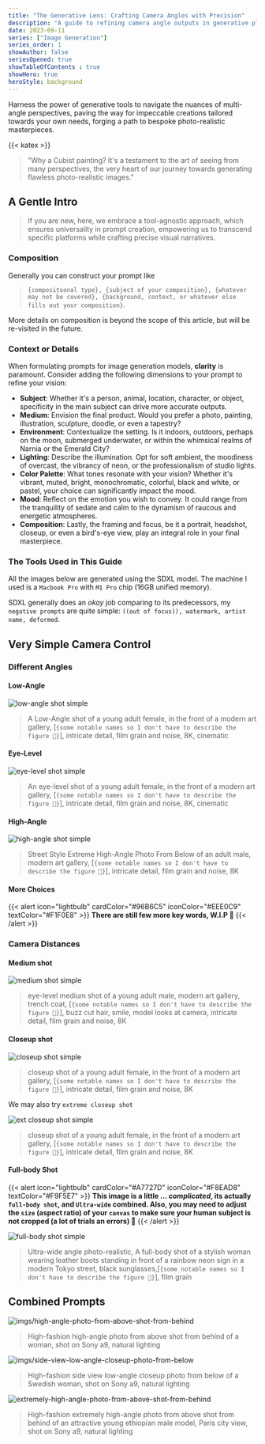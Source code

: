```yaml
---
title: "The Generative Lens: Crafting Camera Angles with Precision"
description: "A guide to refining camera angle outputs in generative platforms using nuanced prompt strategies."
date: 2023-09-11
series: ["Image Generation"]
series_order: 1
showAuthor: false
seriesOpened: true
showTableOfContents : true
showHero: true
heroStyle: background
---
```


Harness the power of generative tools to navigate the nuances of multi-angle perspectives, paving the way for impeccable creations tailored towards your own needs, forging a path to bespoke photo-realistic masterpieces.

{{< katex >}}

> "Why a Cubist painting? It's a testament to the art of seeing from many perspectives, the very heart of our journey towards generating flawless photo-realistic images."

## A Gentle Intro

> If you are new, here, we embrace a tool-agnostic approach, which ensures universality in prompt creation, empowering us to transcend specific platforms while crafting precise visual narratives.

### Composition

Generally you can construct your prompt like

>  `{compositoonal type}, {subject of your composition}, {whatever may not be covered}, {background, context, or whatever else fills out your composition}`.

More details on composition is beyond the scope of this article, but will be re-visited in the future.

### Context or Details

When formulating prompts for image generation models, **clarity** is paramount. Consider adding the following dimensions to your prompt to refine your vision:

- **Subject**: Whether it's a person, animal, location, character, or object, specificity in the main subject can drive more accurate outputs.
- **Medium**: Envision the final product. Would you prefer a photo, painting, illustration, sculpture, doodle, or even a tapestry?
- **Environment**: Contextualize the setting. Is it indoors, outdoors, perhaps on the moon, submerged underwater, or within the whimsical realms of Narnia or the Emerald City?
- **Lighting**: Describe the illumination. Opt for soft ambient, the moodiness of overcast, the vibrancy of neon, or the professionalism of studio lights.
- **Color Palette**: What tones resonate with your vision? Whether it's vibrant, muted, bright, monochromatic, colorful, black and white, or pastel, your choice can significantly impact the mood.
- **Mood**: Reflect on the emotion you wish to convey. It could range from the tranquility of sedate and calm to the dynamism of raucous and energetic atmospheres.
- **Composition**: Lastly, the framing and focus, be it a portrait, headshot, closeup, or even a bird's-eye view, play an integral role in your final masterpiece.

### The Tools Used in This Guide

All the images below are generated using the SDXL model. The machine I used is a `Macbook Pro` with `M1 Pro` chip (16GB unified memory).
 
SDXL generally does an *okay* job comparing to its predecessors, my `negative prompts` are quite simple: `((out of focus)), watermark, artist name, deformed`.

## Very Simple Camera Control

### Different Angles
#### Low-Angle

![low-angle shot simple](imgs/low-angle-simple.jpg)

> A Low-Angle shot of a young adult female, in the front of a modern art gallery, [`{some notable names so I don't have to describe the figure 🫣}`], intricate detail, film grain and noise, 8K, cinematic

#### Eye-Level

![eye-level shot simple](imgs/eye-level-simple.jpg)

> An eye-level shot of a young adult female, in the front of a modern art gallery, [`{some notable names so I don't have to describe the figure 🫣}`], intricate detail, film grain and noise, 8K, cinematic

#### High-Angle

![high-angle shot simple](imgs/high-angle-simple.jpg)

> Street Style Extreme High-Angle Photo From Below of an adult male, modern art gallery, [`{some notable names so I don't have to describe the figure 🫣}`], intricate detail, film grain and noise, 8K

#### More Choices

{{< alert icon="lightbulb" cardColor="#96B6C5" iconColor="#EEE0C9" textColor="#F1F0E8" >}}
**There are still few more key words, W.I.P 😬**
{{< /alert >}}

### Camera Distances

#### Medium shot

![medium shot simple](imgs/medium-shot-simple.jpg)

> eye-level medium shot of a young adult male, modern art gallery, trench coat, [`{some notable names so I don't have to describe the figure 🫣}`], buzz cut hair, smile, model looks at camera, intricate detail, film grain and noise, 8K

#### Closeup shot

![closeup shot simple](imgs/closeup-shot-simple.jpg)

>closeup shot of a young adult female, in the front of a modern art gallery, [`{some notable names so I don't have to describe the figure 🫣}`], intricate detail, film grain and noise, 8K

We may also try `extreme closeup shot`

![ext closeup shot simple](imgs/extreme-closeup-shot-simple.jpg)

>closeup shot of a young adult female, in the front of a modern art gallery, [`{some notable names so I don't have to describe the figure 🫣}`], intricate detail, film grain and noise, 8K

#### Full-body Shot

{{< alert icon="lightbulb" cardColor="#A7727D" iconColor="#F8EAD8" textColor="#F9F5E7" >}}
**This image is a little ... *complicated*, its actually `full-body shot`, and `Ultra-wide` combined. Also, you may need to adjust the `size` (aspect ratio) of your `canvas` to make sure your human subject is not cropped (a lot of trials an errors) 😬**
{{< /alert >}}

![full-body shot simple](imgs/fullbody-shot-simple.jpg)

>Ultra-wide angle photo-realistic, A full-body shot of a stylish woman wearing leather boots standing in front of a rainbow neon sign in a modern Tokyo street, black sunglasses,[`{some notable names so I don't have to describe the figure 🫣}`], film grain

## Combined Prompts

![imgs/high-angle-photo-from-above-shot-from-behind](imgs/high-angle-photo-from-above-shot-from-behind.jpg)

> High-fashion high-angle photo from above shot from behind of a woman, shot on Sony a9, natural lighting

![imgs/side-view-low-angle-closeup-photo-from-below](imgs/side-view-low-angle-closeup-photo-from-below.jpg)
> High-fashion side view low-angle closeup photo from below of a Swedish woman, shot on Sony a9, natural lighting

![extremely-high-angle-photo-from-above-shot-from-behind](imgs/extremely-high-angle-photo-from-above-shot-from-behind.jpg)
> High-fashion extremely high-angle photo from above shot from behind of an attractive young ethiopian male model, Paris city view, shot on Sony a9, natural lighting
